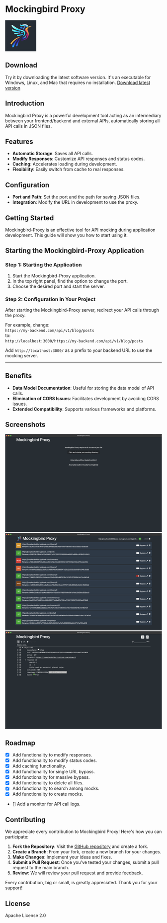 # Mockingbird Proxy

<img src="./src/assets/logo/mocking-bird-proxy-logo-1024.jpg" alt="Mockingbird Proxy Interface" width="100">

## Download
Try it by downloading the latest software version.
It's an executable for Windows, Linux, and Mac that requires no installation.
[Download latest version](https://github.com/davoxpa/mockingbird-proxy/releases)

## Introduction
Mockingbird Proxy is a powerful development tool acting as an intermediary between your frontend/backend and external APIs, automatically storing all API calls in JSON files.

## Features
- **Automatic Storage**: Saves all API calls.
- **Modify Responses**: Customize API responses and status codes.
- **Caching**: Accelerates loading during development.
- **Flexibility**: Easily switch from cache to real responses.

## Configuration
- **Port and Path**: Set the port and the path for saving JSON files.
- **Integration**: Modify the URL in development to use the proxy.

## Getting Started

Mockingbird-Proxy is an effective tool for API mocking during application development. This guide will show you how to start using it.

## Starting the Mockingbird-Proxy Application

### Step 1: Starting the Application

1. Start the Mockingbird-Proxy application.
2. In the top right panel, find the option to change the port.
3. Choose the desired port and start the server.

### Step 2: Configuration in Your Project

After starting the Mockingbird-Proxy server, redirect your API calls through the proxy.

For example, change:  
`https://my-backend.com/api/v1/blog/posts`  
to:  
`http://localhost:3000/https://my-backend.com/api/v1/blog/posts`  

Add `http://localhost:3000/` as a prefix to your backend URL to use the mocking server.

---

## Benefits
- **Data Model Documentation**: Useful for storing the data model of API calls.
- **Elimination of CORS Issues**: Facilitates development by avoiding CORS issues.
- **Extended Compatibility**: Supports various frameworks and platforms.

## Screenshots
![Page select working dir to save json](./screenshot/select-mock-dir.png)
![Page List mock](./screenshot/list-mock-api.png)
![Page edit mock](./screenshot/edit-mock-api.png)

## Roadmap
- [x] Add functionality to modify responses.
- [x] Add functionality to modify status codes.
- [x] Add caching functionality.
- [x] Add functionality for single URL bypass.
- [x] Add functionality for massive bypass.
- [x] Add functionality to delete all files.
- [x] Add functionality to search among mocks.
- [x] Add functionality to create mocks.
- [] Add a monitor for API call logs.

## Contributing

We appreciate every contribution to Mockingbird Proxy! Here's how you can participate:

1. **Fork the Repository**: Visit the [GitHub repository](https://github.com/davoxpa/mockingbird-proxy/) and create a fork.
2. **Create a Branch**: From your fork, create a new branch for your changes.
3. **Make Changes**: Implement your ideas and fixes.
4. **Submit a Pull Request**: Once you've tested your changes, submit a pull request to the main branch.
5. **Review**: We will review your pull request and provide feedback.

Every contribution, big or small, is greatly appreciated. Thank you for your support!

## License
Apache License 2.0
